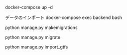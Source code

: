 
docker-compose up -d


データのインポート
docker-compose exec backend bash

python manage.py makemigrations

python manage.py migrate

python manage.py import_gtfs
